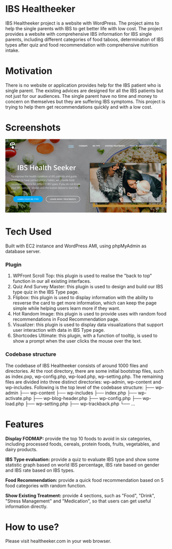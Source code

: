 IBS Healtheeker
=============
IBS Healtheeker project is a website with WordPress. The project aims to help the single parents with IBS to get better life with low cost. The project provides a website with comprehensive IBS information for IBS single parents, including different categories of food taboos, determination of IBS types after quiz and food recommendation with comprehensive nutrition intake.

Motivation
==========
There is no website or application provides help for the IBS patient who is single parent. The existing advices are designed for all the IBS patients but not just for our audiences. The single parent have no time and money to concern on themselves but they are suffering IBS symptoms. This project is trying to help them get recommendations quickly and with a low cost.

Screenshots
===========
![image](https://raw.githubusercontent.com/wendytys/Healtheeker/master/screenshot%20of%20homepage.jpg)

Tech Used
=============
Built with EC2 instance and WordPress AMI,  using phpMyAdmin as database server.
### Plugin
1. WPFront Scroll Top: this plugin is used to realise the "back to top" function in our all existing interfaces.
2. Quiz And Survey Master: this plugin is used to design and build our IBS type quiz in the IBS Type page.
3. Flipbox: this plugin is used to display information with the ability to resverse the card to get more information, which can keep the page simple while helping users learn more if they  want.
4. Hot Random Image: this plugin is used to provide uses with random food recommendations in Food Recommendation page.
5. Visualizer: this plugin is used to display data visualizations that support user interaction with data in IBS Type page.
6. Shortcodes Ultimate: this plugin, with a function of tooltip, is used to show a prompt when the user clicks the mouse over the text.
### Codebase structure
The codebase of IBS Healtheeker consists of around 1000 files and directories. At the root directory, there are some initial bootstrap files, such as index.pxp, wp-config.php, wp-load.php, wp-setting.php. The remaining files are divided into three distinct directories: wp-admin, wp-content and wp-includes.
Following is the top level of the codebase structure:
├── wp-admin
├── wp-content
├── wp-includes
├── index.php
├── wp-activate.php
├── wp-blog-header.php
├── wp-config.php
├── wp-load.php
├── wp-setting.php
├── wp-trackback.php
└── ...

Features
=========
**Display FODMAP:** provide the top 10 foods to avoid in six categories, including processed foods, cereals, protein foods, fruits, vegetables, and dairy products.

**IBS Type evaluation:** provide a quiz to evaluate IBS type and show some statistic graph based on world IBS percentage, IBS rate based on gender and IBS rate based on IBS types.

**Food Recommendation:** provide a quick food recommendation based on 5 food categories with random function.

**Show Existing Treatment:** provide 4 sections, such as "Food", "Drink", "Stress Management" and "Medication", so that users can get useful information directly.

How to use?
============
Please visit healtheeker.com in your web browser.
